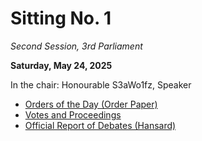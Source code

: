 # Sitting No. 1

_Second Session, 3rd Parliament_

**Saturday, May 24, 2025**

In the chair: Honourable S3aWo1fz, Speaker

- [Orders of the Day (Order Paper)](./Orders%20of%20the%20Day.pdf)
- [Votes and Proceedings](./Votes%20and%20Proceedings.pdf)
- [Official Report of Debates (Hansard)](./Official%20Report%20of%20Debates.pdf)
